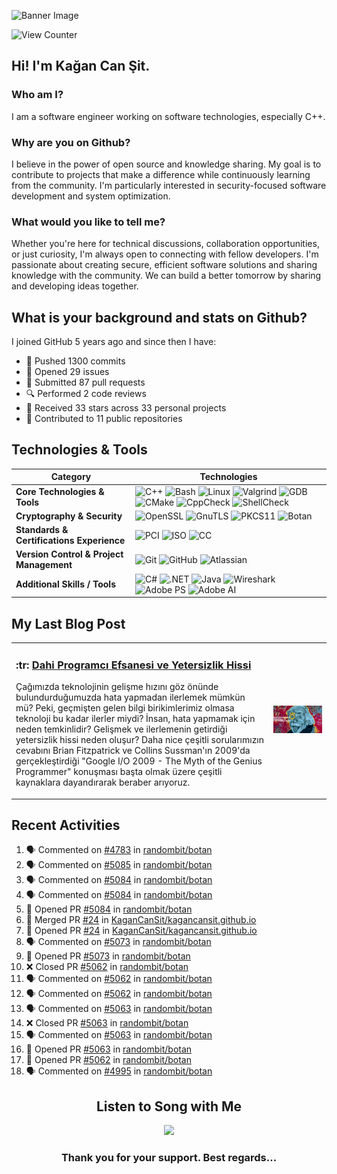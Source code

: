 ![Banner Image](ImageFiles/Gif/banner.gif)

![View Counter](https://komarev.com/ghpvc/?username=kagancansit)

## Hi! I'm Kağan Can Şit.

### Who am I?

I am a software engineer working on software technologies, especially C++.

### Why are you on Github?

I believe in the power of open source and knowledge sharing. My goal is to contribute to projects that make a difference while continuously learning from the community. I'm particularly interested in security-focused software development and system optimization.

### What would you like to tell me?

Whether you're here for technical discussions, collaboration opportunities, or just curiosity, I'm always open to connecting with fellow developers. I'm passionate about creating secure, efficient software solutions and sharing knowledge with the community. We can build a better tomorrow by sharing and developing ideas together.

## What is your background and stats on Github?

I joined GitHub 5 years ago and since then I have:

- 📝 Pushed 1300 commits
- 🐛 Opened 29 issues
- 🚀 Submitted 87 pull requests
- 🔍 Performed 2 code reviews
- 🌟 Received 33 stars across 33 personal projects
- 🔧 Contributed to 11 public repositories

## Technologies & Tools

| Category | Technologies |
|---------------------------------------------|---------------------------------------------|
| **Core Technologies & Tools**               | ![C++](https://img.shields.io/badge/C++-00599C?style=flat-square&logo=cplusplus&logoColor=white) ![Bash](https://img.shields.io/badge/Bash-4EAA25?style=flat-square&logo=gnubash&logoColor=white) ![Linux](https://img.shields.io/badge/Linux-FCC624?style=flat-square&logo=linux&logoColor=black) ![Valgrind](https://img.shields.io/badge/Valgrind-DDB6F2?style=flat-square&logo=v&logoColor=black) ![GDB](https://img.shields.io/badge/GDB-08B135?style=flat-square&logo=gnu&logoColor=white) ![CMake](https://img.shields.io/badge/CMake-064F8C?style=flat-square&logo=cmake&logoColor=white) ![CppCheck](https://img.shields.io/badge/CppCheck-00008B?style=flat-square&logo=checkmarx&logoColor=white) ![ShellCheck](https://img.shields.io/badge/ShellCheck-4EAA25?style=flat-square&logo=shell&logoColor=white) |
| **Cryptography & Security**                 | ![OpenSSL](https://img.shields.io/badge/OpenSSL-721412?style=flat-square&logo=openssl&logoColor=white) ![GnuTLS](https://img.shields.io/badge/GnuTLS-A42E2B?style=flat-square&logo=gnu&logoColor=white) ![PKCS11](https://img.shields.io/badge/PKCS11-384D54?style=flat-square&logo=data:image/svg+xml;base64,PHN2ZyB4bWxucz0iaHR0cDovL3d3dy53My5vcmcvMjAwMC9zdmciIHZpZXdCb3g9IjAgMCAyNCAyNCI+PHBhdGggZmlsbD0id2hpdGUiIGQ9Ik0xMiwyQTEwLDEwIDAgMCwwIDIsMTJBMTAsMTAgMCAwLDAgMTIsMjJBMTAsMTAgMCAwLDAgMjIsMTJBMTAsMTAgMCAwLDAgMTIsMk0xOCwxMkEyLDIgMCAwLDEgMjAsMTRBMiwyIDAgMCwxIDE4LDE2QTIsMiAwIDAsMSAxNiwxNFYxMkgxOFoiLz48L3N2Zz4=) ![Botan](https://img.shields.io/badge/Botan_Crypto-3670A0?style=flat-square&logo=data:image/svg+xml;base64,PHN2ZyB4bWxucz0iaHR0cDovL3d3dy53My5vcmcvMjAwMC9zdmciIHZpZXdCb3g9IjAgMCAyNCAyNCI+PHBhdGggZmlsbD0id2hpdGUiIGQ9Ik0xMiwyQTEwLDEwIDAgMCwwIDIsMTJBMTAsMTAgMCAwLDAgMTIsMjJBMTAsMTAgMCAwLDAgMjIsMTJBMTAsMTAgMCAwLDAgMTIsMk0xMiw5QTMsMyAwIDAsMSAxNSwxMkEzLDMgMCAwLDEgMTIsMTVBMywzIDAgMCwxIDksOSIvPjwvc3ZnPg==) |
| **Standards & Certifications Experience**   | ![PCI](https://img.shields.io/badge/PCI-FF6B6B?style=flat-square&logo=pcisecuritystandards&logoColor=white) ![ISO](https://img.shields.io/badge/ISO19790_Level--3-DC1B52?style=flat-square&logo=iso&logoColor=white) ![CC](https://img.shields.io/badge/Common_Criteria_EAL4+-FF4B4B?style=flat-square&logo=data:image/svg+xml;base64,PHN2ZyB4bWxucz0iaHR0cDovL3d3dy53My5vcmcvMjAwMC9zdmciIHZpZXdCb3g9IjAgMCAyNCAyNCI+PHBhdGggZmlsbD0id2hpdGUiIGQ9Ik0xMiwyQTEwLDEwIDAgMCwwIDIsMTJBMTAsMTAgMCAwLDAgMTIsMjJBMTAsMTAgMCAwLDAgMjIsMTJBMTAsMTAgMCAwLDAgMTIsMk0xMiw1QTMsMyAwIDAsMSAxNSw4QTMsMyAwIDAsMSAxMiwxMUEzLDMgMCAwLDEgOSw4QTMsMyAwIDAsMSAxMiw1WiIvPjwvc3ZnPg==) |
| **Version Control & Project Management**    | ![Git](https://img.shields.io/badge/Git-F05032?style=flat-square&logo=git&logoColor=white) ![GitHub](https://img.shields.io/badge/GitHub-181717?style=flat-square&logo=github&logoColor=white) ![Atlassian](https://img.shields.io/badge/Atlassian_Tools-0052CC?style=flat-square&logo=atlassian&logoColor=white) |
| **Additional Skills / Tools** | ![C#](https://img.shields.io/badge/C%23-239120?style=flat-square&logo=csharp&logoColor=white) ![.NET](https://img.shields.io/badge/.NET-512BD4?style=flat-square&logo=dotnet&logoColor=white) ![Java](https://img.shields.io/badge/Java-007396?style=flat-square&logo=java&logoColor=white) ![Wireshark](https://img.shields.io/badge/Wireshark-1679A7?style=flat-square&logo=wireshark&logoColor=white) ![Adobe PS](https://img.shields.io/badge/Photoshop-31A8FF?style=flat-square&logo=adobephotoshop&logoColor=white) ![Adobe AI](https://img.shields.io/badge/Illustrator-FF9A00?style=flat-square&logo=adobeillustrator&logoColor=white) |

##  My Last Blog Post
<table>
  <tr>
    <td>
      <h3>:tr: <a href="https://kagancansit.github.io/pages/blogs/09.dahi_yazilimci_efsanesi_ve_yetersizlik_hissi.html">Dahi Programcı Efsanesi ve Yetersizlik Hissi</a></h3>
      <p>Çağımızda teknolojinin gelişme hızını göz önünde bulundurduğumuzda hata yapmadan ilerlemek mümkün mü? Peki, geçmişten gelen bilgi birikimlerimiz olmasa teknoloji bu kadar ilerler miydi? İnsan, hata yapmamak için neden temkinlidir? Gelişmek ve ilerlemenin getirdiği yetersizlik hissi neden oluşur? Daha nice çeşitli sorularımızın cevabını Brian Fitzpatrick ve Collins Sussman'ın 2009'da gerçekleştirdiği "Google I/O 2009 - The Myth of the Genius Programmer" konuşması başta olmak üzere çeşitli kaynaklara dayandırarak beraber arıyoruz.</p>
    </td>
    <td>
      <img src="https://raw.githubusercontent.com/KaganCanSit/kagancansit.github.io/main/images/blogs/dahi_yazilimci_efsanesi_ve_yetersizlik_hissi/header_image.webp" alt="Banner">
    </td>
  </tr>
</table>

## Recent Activities
<!--START_SECTION:activity-->
1. 🗣 Commented on [#4783](https://github.com/randombit/botan/pull/4783#issuecomment-3246550314) in [randombit/botan](https://github.com/randombit/botan)
2. 🗣 Commented on [#5085](https://github.com/randombit/botan/pull/5085#issuecomment-3244944073) in [randombit/botan](https://github.com/randombit/botan)
3. 🗣 Commented on [#5084](https://github.com/randombit/botan/pull/5084#issuecomment-3241091741) in [randombit/botan](https://github.com/randombit/botan)
4. 🗣 Commented on [#5084](https://github.com/randombit/botan/pull/5084#issuecomment-3240890632) in [randombit/botan](https://github.com/randombit/botan)
5. 💪 Opened PR [#5084](https://github.com/randombit/botan/pull/5084) in [randombit/botan](https://github.com/randombit/botan)
6. 🎉 Merged PR [#24](https://github.com/KaganCanSit/kagancansit.github.io/pull/24) in [KaganCanSit/kagancansit.github.io](https://github.com/KaganCanSit/kagancansit.github.io)
7. 💪 Opened PR [#24](https://github.com/KaganCanSit/kagancansit.github.io/pull/24) in [KaganCanSit/kagancansit.github.io](https://github.com/KaganCanSit/kagancansit.github.io)
8. 🗣 Commented on [#5073](https://github.com/randombit/botan/pull/5073#issuecomment-3217269399) in [randombit/botan](https://github.com/randombit/botan)
9. 💪 Opened PR [#5073](https://github.com/randombit/botan/pull/5073) in [randombit/botan](https://github.com/randombit/botan)
10. ❌ Closed PR [#5062](https://github.com/randombit/botan/pull/5062) in [randombit/botan](https://github.com/randombit/botan)
11. 🗣 Commented on [#5062](https://github.com/randombit/botan/pull/5062#issuecomment-3207916323) in [randombit/botan](https://github.com/randombit/botan)
12. 🗣 Commented on [#5062](https://github.com/randombit/botan/pull/5062#issuecomment-3201775397) in [randombit/botan](https://github.com/randombit/botan)
13. 🗣 Commented on [#5063](https://github.com/randombit/botan/pull/5063#issuecomment-3194371168) in [randombit/botan](https://github.com/randombit/botan)
14. ❌ Closed PR [#5063](https://github.com/randombit/botan/pull/5063) in [randombit/botan](https://github.com/randombit/botan)
15. 🗣 Commented on [#5063](https://github.com/randombit/botan/pull/5063#issuecomment-3194351481) in [randombit/botan](https://github.com/randombit/botan)
16. 💪 Opened PR [#5063](https://github.com/randombit/botan/pull/5063) in [randombit/botan](https://github.com/randombit/botan)
17. 💪 Opened PR [#5062](https://github.com/randombit/botan/pull/5062) in [randombit/botan](https://github.com/randombit/botan)
18. 🗣 Commented on [#4995](https://github.com/randombit/botan/pull/4995#issuecomment-3193892088) in [randombit/botan](https://github.com/randombit/botan)
<!--END_SECTION:activity-->

<div alt="Song" align="center">   
  <h2>Listen to Song with Me</h2>
  <img src="https://spotify-recently-played-readme.vercel.app/api?user=qtc2yjlwvav1a9frts9pz9h73&count=1" width="400px"/>
  <h3>Thank you for your support. Best regards...</h3>
</div>
